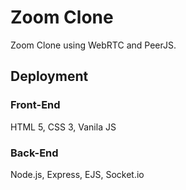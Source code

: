 # Zoom Clone

Zoom Clone using WebRTC and PeerJS.

## Deployment

### Front-End

HTML 5, CSS 3, Vanila JS

### Back-End

Node.js, Express, EJS, Socket.io

